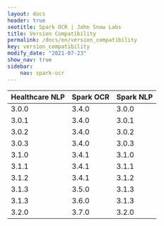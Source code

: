 ```yaml
---
layout: docs
header: true
seotitle: Spark OCR | John Snow Labs
title: Version Compatibility
permalink: /docs/en/version_compatibility
key: version_compatibility
modify_date: "2021-07-23"
show_nav: true
sidebar:
    nav: spark-ocr
---
```


<div class="h3-box" markdown="1">


| Healthcare NLP | Spark OCR | Spark NLP |
|----------------|-----------|-----------|
| 3.0.0          | 3.4.0     | 3.0.0     |
| 3.0.1          | 3.4.0     | 3.0.1     |
| 3.0.2          | 3.4.0     | 3.0.2     |
| 3.0.3          | 3.4.0     | 3.0.3     |
| 3.1.0          | 3.4.1     | 3.1.0     |
| 3.1.1          | 3.4.1     | 3.1.1     |
| 3.1.2          | 3.4.1     | 3.1.2     |
| 3.1.3          | 3.5.0     | 3.1.3     |
| 3.1.3          | 3.6.0     | 3.1.3     |
| 3.2.0          | 3.7.0     | 3.2.0     |